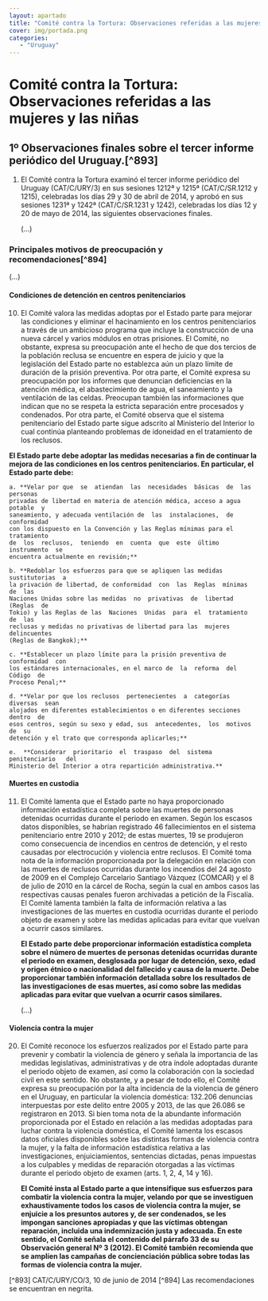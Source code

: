 ```yaml
---
layout: apartado
title: "Comité contra la Tortura: Observaciones referidas a las mujeres y las niñas"
cover: img/portada.png
categories:
   - "Uruguay"
---
```


# Comité contra la Tortura: Observaciones referidas a las mujeres y las niñas


## 1º Observaciones finales sobre el tercer informe periódico del Uruguay.[^893]

1. El Comité contra la Tortura  examinó  el  tercer  informe  periódico  del
Uruguay (CAT/C/URY/3) en sus sesiones 1212ª y 1215ª (CAT/C/SR.1212 y  1215),
celebradas los días 29 y 30 de abril de  2014,  y  aprobó  en  sus  sesiones
1231ª y 1242ª (CAT/C/SR.1231 y 1242), celebradas los días 12 y  20  de  mayo
de 2014, las siguientes observaciones finales.

	(…)

### Principales motivos de preocupación y recomendaciones[^894]

(…)

#### Condiciones de detención en centros penitenciarios

10. El Comité valora las medidas adoptas por el Estado  parte  para  mejorar
las condiciones y eliminar el hacinamiento en los centros  penitenciarios  a
través de un ambicioso programa que incluye la  construcción  de  una  nueva
cárcel y varios módulos en otras prisiones. El Comité, no obstante,  expresa
su preocupación ante el hecho de que dos tercios de la población reclusa  se
encuentre en espera de juicio y que  la  legislación  del  Estado  parte  no
establezca aún un plazo límite de duración de  la  prisión  preventiva.  Por
otra  parte,  el  Comité  expresa  su  preocupación  por  los  informes  que
denuncian deficiencias en la atención médica, el abastecimiento de agua,  el
saneamiento  y  la  ventilación  de  las  celdas.  Preocupan   también   las
informaciones que indican que no se respeta  la  estricta  separación  entre
procesados y condenados. Por otra parte, el Comité observa  que  el  sistema
penitenciario del Estado parte sigue adscrito al Ministerio del Interior  lo
cual continúa planteando problemas de idoneidad en  el  tratamiento  de  los
reclusos.

**El Estado parte debe adoptar las medidas necesarias a fin  de  continuar  la
mejora de las condiciones en los centros penitenciarios. En  particular,  el
Estado parte debe:**

	a. **Velar por que  se  atiendan  las  necesidades  básicas  de  las  personas
	privadas de libertad en materia de atención médica, acceso a agua potable  y
	saneamiento, y adecuada ventilación de  las  instalaciones,  de  conformidad
	con los dispuesto en la Convención y las Reglas mínimas para el  tratamiento
	de  los  reclusos,  teniendo  en  cuenta  que  este  último  instrumento  se
	encuentra actualmente en revisión;**

	b. **Redoblar los esfuerzos para que se apliquen las medidas  sustitutorias  a
	la privación de libertad, de conformidad  con  las  Reglas  mínimas  de  las
	Naciones Unidas sobre las medidas  no  privativas  de  libertad  (Reglas  de
	Tokio) y las Reglas de las  Naciones  Unidas  para  el  tratamiento  de  las
	reclusas y medidas no privativas de libertad para las  mujeres  delincuentes
	(Reglas de Bangkok);**

	c. **Establecer un plazo límite para la prisión preventiva de conformidad  con
	los estándares internacionales, en el marco de  la  reforma  del  Código  de
	Proceso Penal;**

	d. **Velar por que los reclusos  pertenecientes  a  categorías  diversas  sean
	alojados en diferentes establecimientos o en diferentes secciones dentro  de
	esos centros, según su sexo y edad, sus  antecedentes,  los  motivos  de  su
	detención y el trato que corresponda aplicarles;**

	e.  **Considerar  prioritario  el  traspaso  del  sistema  penitenciario   del
	Ministerio del Interior a otra repartición administrativa.**

#### Muertes en custodia

11. El Comité lamenta que el Estado parte no haya proporcionado  información
estadística completa sobre  las  muertes  de  personas  detenidas  ocurridas
durante el periodo en  examen.  Según  los  escasos  datos  disponibles,  se
habrían registrado 46 fallecimientos en el sistema penitenciario entre  2010
y 2012; de estas muertes, 19 se produjeron como  consecuencia  de  incendios
en centros de detención, y el resto causadas por electrocución  y  violencia
entre reclusos. El Comité toma nota de la información proporcionada  por  la
delegación en relación con las muertes de  reclusos  ocurridas  durante  los
incendios del 24 agosto de 2009 en el Complejo Carcelario  Santiago  Vázquez
(COMCAR) y el 8 de julio de 2010 en la cárcel de Rocha,  según  la  cual  en
ambos casos las respectivas causas penales fueron archivadas a  petición  de
la Fiscalía. El Comité lamenta también la falta de  información  relativa  a
las investigaciones de las muertes en custodia ocurridas durante el  periodo
objeto de examen y sobre las medidas aplicadas para  evitar  que  vuelvan  a
ocurrir casos similares.

	**El Estado parte debe proporcionar información estadística completa sobre  el
	número de muertes de personas detenidas  ocurridas  durante  el  periodo  en
	examen, desglosada por lugar de detención, sexo,  edad  y  origen  étnico  o
	nacionalidad del fallecido y causa de la muerte. Debe  proporcionar  también
	información detallada sobre los resultados de las  investigaciones  de  esas
	muertes, así como sobre las medidas aplicadas  para  evitar  que  vuelvan  a
	ocurrir casos similares.**

	(…)

#### Violencia contra la mujer

20. El Comité reconoce los esfuerzos realizados por  el  Estado  parte  para
prevenir y combatir la violencia de género y señala la  importancia  de  las
medidas legislativas, administrativas y de otra índole adoptadas durante  el
periodo objeto de examen, así como la colaboración con la sociedad civil  en
este sentido. No obstante, y a pesar de todo  ello,  el  Comité  expresa  su
preocupación por la  alta  incidencia  de  la  violencia  de  género  en  el
Uruguay,  en  particular   la   violencia   doméstica:   132.206   denuncias
interpuestas por este delito entre  2005  y  2013,  de  las  que  26.086  se
registraron  en  2013.  Si  bien  toma  nota  de  la  abundante  información
proporcionada por el Estado en relación a las medidas adoptadas para  luchar
contra  la  violencia  doméstica,  el  Comité  lamenta  los  escasos   datos
oficiales disponibles sobre las distintas  formas  de  violencia  contra  la
mujer,  y   la   falta   de   información   estadística   relativa   a   las
investigaciones, enjuiciamientos, sentencias  dictadas,  penas  impuestas  a
los culpables y medidas de reparación otorgadas a las  víctimas  durante  el
periodo objeto de examen (arts. 1, 2, 4, 14 y 16).

	**El Comité insta al Estado  parte  a  que  intensifique  sus  esfuerzos  para
	combatir la violencia contra  la  mujer,  velando  por  que  se  investiguen
	exhaustivamente todos los casos de violencia contra la mujer, se enjuicie  a
	los presuntos autores y,  de  ser  condenados,  se  les  impongan  sanciones
	apropiadas  y  que  las   víctimas   obtengan   reparación,   incluida   una
	indemnización justa y  adecuada.  En  este  sentido,  el  Comité  señala  el
	contenido del párrafo 33 de su Observación general Nº 3  (2012).  El  Comité
	también recomienda que se amplíen las  campañas  de  concienciación  pública
	sobre todas las formas de violencia contra la mujer.**

[^893] CAT/C/URY/CO/3, 10 de junio de 2014
[^894] Las recomendaciones se encuentran en negrita.

